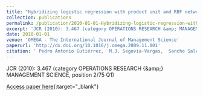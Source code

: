 ```yaml
---
title: "Hybridizing logistic regression with product unit and RBF networks for accurate detection and prediction of banking crises"
collection: publications
permalink: /publication/2010-01-01-Hybridizing-logistic-regression-with-product-unit-and-RBF-networks-for-accurate-detection-and-prediction-of-banking-crises
excerpt: 'JCR (2010): 3.467 (category OPERATIONS RESEARCH &amp; MANAGEMENT SCIENCE, position 2/75 Q1)'
date: 2010-01-01
venue: 'OMEGA - The International Journal of Management Science'
paperurl: 'http://dx.doi.org/10.1016/j.omega.2009.11.001'
citation: ' Pedro Antonio Gutiérrez,  M.J. Segovia-Vargas,  Sancho Salcedo-Sanz,  César Hervás-Martínez,  A. Sanchís,  J.A. Portilla Figueras,  Francisco Fernandez-Navarro, &quot;Hybridizing logistic regression with product unit and RBF networks for accurate detection and prediction of banking crises.&quot; OMEGA - The International Journal of Management Science, Vol. 38(5), 2010, pp. 333--344.'
---
```

JCR (2010): 3.467 (category OPERATIONS RESEARCH {\&amp;} MANAGEMENT SCIENCE, position 2/75 Q1)

[Access paper here](http://dx.doi.org/10.1016/j.omega.2009.11.001){:target="_blank"}
